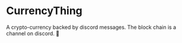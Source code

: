# CurrencyThing
A crypto-currency backed by discord messages. The block chain is a channel on discord. 🤡

